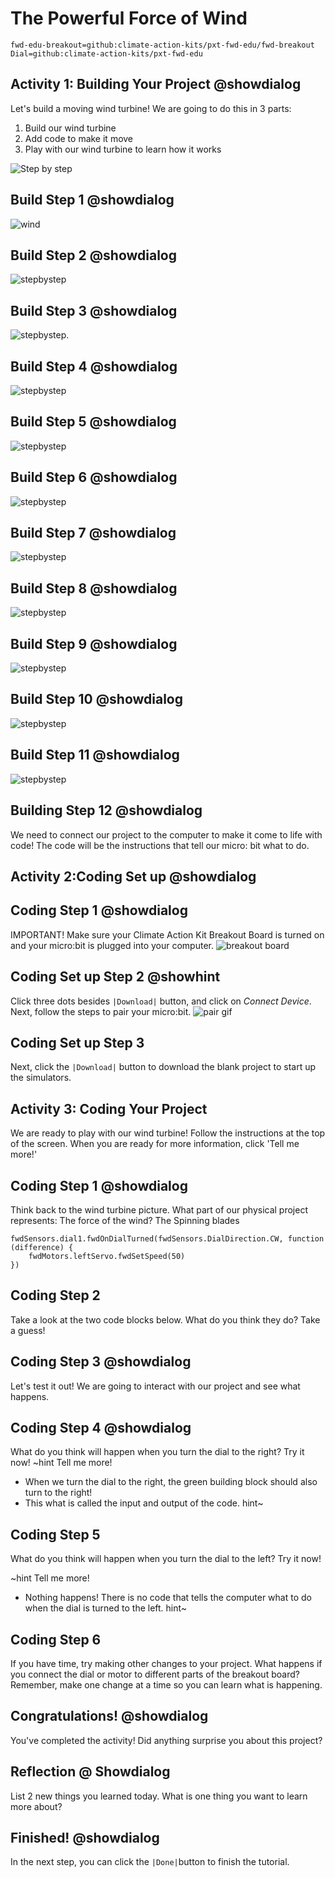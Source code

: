 # The Powerful Force of Wind 
```package
fwd-edu-breakout=github:climate-action-kits/pxt-fwd-edu/fwd-breakout
Dial=github:climate-action-kits/pxt-fwd-edu
``` 

## Activity 1: Building Your Project @showdialog
Let's build a moving wind turbine!
We are going to do this in 3 parts:
1. Build our wind turbine
2. Add code to make it move
3. Play with our wind turbine to learn how it works

![Step by step](https://raw.githubusercontent.com/Jessica-forwardedu/pxt-fwd-edu/Jessica-forwardedu-patch-1/tutorial-assets/gr5-wind-lvl1-render.webp) 


## Build Step 1 @showdialog 

![wind](https://raw.githubusercontent.com/Jessica-forwardedu/pxt-fwd-edu/main/tutorial-assets/gr3-wind1-lvl2-sbs1.png)

## Build Step 2 @showdialog 
![stepbystep](https://raw.githubusercontent.com/Jessica-forwardedu/pxt-fwd-edu/main/tutorial-assets/gr3-wind1-lvl2-sbs2.png) 

## Build Step 3 @showdialog 
![stepbystep](https://raw.githubusercontent.com/Jessica-forwardedu/pxt-fwd-edu/main/tutorial-assets/gr3-wind1-lvl2-sbs3.png). 

## Build Step 4 @showdialog 
![stepbystep](https://raw.githubusercontent.com/Jessica-forwardedu/pxt-fwd-edu/main/tutorial-assets/gr3-wind1-lvl2-sbs4.png) 

## Build Step 5 @showdialog 
![stepbystep](https://raw.githubusercontent.com/Jessica-forwardedu/pxt-fwd-edu/main/tutorial-assets/gr3-wind1-lvl2-sbs5.png) 

## Build Step 6 @showdialog 
![stepbystep](https://raw.githubusercontent.com/Jessica-forwardedu/pxt-fwd-edu/main/tutorial-assets/gr3-wind1-lvl2-sbs6.png)

## Build Step 7 @showdialog 
![stepbystep](https://raw.githubusercontent.com/Jessica-forwardedu/pxt-fwd-edu/main/tutorial-assets/gr3-wind1-lvl2-sbs7.png)

## Build Step 8 @showdialog 
![stepbystep](https://raw.githubusercontent.com/Jessica-forwardedu/pxt-fwd-edu/main/tutorial-assets/gr3-wind1-lvl2-sbs8.png)

## Build Step 9 @showdialog 
![stepbystep](https://raw.githubusercontent.com/Jessica-forwardedu/pxt-fwd-edu/main/tutorial-assets/gr3-wind1-lvl2-sbs9.png)

## Build Step 10 @showdialog 
![stepbystep](https://raw.githubusercontent.com/Jessica-forwardedu/pxt-fwd-edu/main/tutorial-assets/gr3-wind1-lvl2-sbs10.png)

## Build Step 11 @showdialog 
![stepbystep](https://raw.githubusercontent.com/Jessica-forwardedu/pxt-fwd-edu/main/tutorial-assets/gr3-wind1-lvl2-sbs11.png)

## Building Step 12 @showdialog 
We need to connect our project to the computer to make it come to life with code! The code will be the instructions that tell our micro: bit what to do.

## Activity 2:Coding Set up @showdialog
## Coding Step 1 @showdialog
IMPORTANT! Make sure your Climate Action Kit Breakout Board is turned on and your micro:bit is plugged into your computer. 
![breakout board](https://raw.githubusercontent.com/Jessica-forwardedu/pxt-fwd-edu/main/tutorial-assets/gr3-wind1-lvl1-pluganim.webp)

## Coding Set up Step 2 @showhint
Click three dots besides ``|Download|`` button, and click on _Connect Device_.
Next, follow the steps to pair your micro:bit.
![pair gif](https://raw.githubusercontent.com/Jessica-forwardedu/pxt-fwd-edu/main/tutorial-assets/DownloadButtonGIF.webp)

## Coding Set up Step 3 
Next, click the ``|Download|`` button to download the blank project to start up the simulators. 

## Activity 3: Coding Your Project 
We are ready to play with our wind turbine! Follow the instructions at the top of the screen. When you are ready for more information, click 'Tell me more!'

## Coding Step 1 @showdialog 
Think back to the wind turbine picture. What part of our physical project represents:
The force of the wind? 
The Spinning blades 

```template
fwdSensors.dial1.fwdOnDialTurned(fwdSensors.DialDirection.CW, function (difference) {
    fwdMotors.leftServo.fwdSetSpeed(50)
})
```
## Coding Step 2 
Take a look at the two code blocks below. What do you think they do? Take a guess! 

## Coding Step 3 @showdialog
Let's test it out! We are going to interact with our project and see what happens.

## Coding Step 4 @showdialog 
What do you think will happen when you turn the dial to the right? Try it now!
~hint Tell me more!
- When we turn the dial to the right, the green building block should also turn to the right!
-  This what is called the input and output of the code.
  hint~

## Coding Step 5 
What do you think will happen when you turn the dial to the left? Try it now!

~hint Tell me more! 
-  Nothing happens! There is no code that tells the computer what to do when the dial is turned to the left.
  hint~

## Coding Step 6 
If you have time, try making other changes to your project. What happens if you connect the dial or motor to different parts of the breakout board? 
Remember, make one change at a time so you can learn what is happening.

## Congratulations! @showdialog 
You've completed the activity! Did anything surprise you about this project? 

## Reflection @ Showdialog 
List 2 new things you learned today. What is one thing you want to learn more about? 

## Finished! @showdialog 
In the next step, you can click the ``|Done|``button to finish the tutorial.

